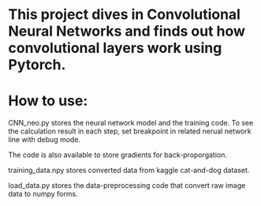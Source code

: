 # This project dives in Convolutional Neural Networks and finds out how convolutional layers work using Pytorch.

# How to use:
CNN_neo.py stores the neural network model and the training code. To see the calculation result in each step, set breakpoint in related nerual network line with debug mode. 

The code is also available to store gradients for back-proporgation. 

training_data.npy stores converted data from kaggle cat-and-dog dataset.

load_data.py stores the data-preprocessing code that convert raw image data to numpy forms. 
